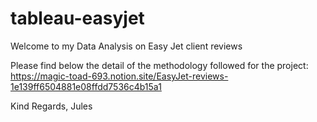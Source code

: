 # tableau-easyjet
Welcome to my Data Analysis on Easy Jet client reviews

Please find below the detail of the methodology followed for the project:  
https://magic-toad-693.notion.site/EasyJet-reviews-1e139ff6504881e08ffdd7536c4b15a1

Kind Regards,
Jules
